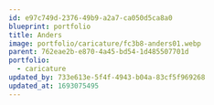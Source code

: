 ```yaml
---
id: e97c749d-2376-49b9-a2a7-ca050d5ca8a0
blueprint: portfolio
title: Anders
image: portfolio/caricature/fc3b8-anders01.webp
parent: 762eae2b-e870-4a45-bd54-1d485507701d
portfolio:
  - caricature
updated_by: 733e613e-5f4f-4943-b04a-83cf5f969268
updated_at: 1693075495
---
```

